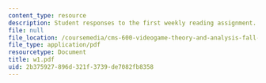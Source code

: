 ```yaml
---
content_type: resource
description: Student responses to the first weekly reading assignment.
file: null
file_location: /coursemedia/cms-600-videogame-theory-and-analysis-fall-2007/2b375927896d321f3739de7082fb8358_w1.pdf
file_type: application/pdf
resourcetype: Document
title: w1.pdf
uid: 2b375927-896d-321f-3739-de7082fb8358
---
```

